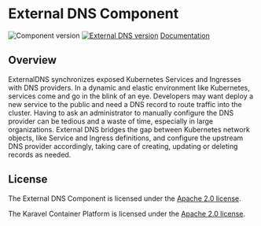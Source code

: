 # External DNS Component

![Component version](https://img.shields.io/badge/dynamic/yaml?color=blue&label=component+version&query=$.entries.external-dns[0].version&url=https%3A%2F%2Frepository.platform.karavel.io%2Funstable%2Findex.yaml&style=for-the-badge)
[![External DNS version](https://img.shields.io/badge/dynamic/yaml?color=blue&label=external-dns+version&query=$.entries.external-dns[0].appVersion&url=https%3A%2F%2Frepository.platform.karavel.io%2Funstable%2Findex.yaml&style=for-the-badge)](https://github.com/kubernetes-sigs/external-dns)
[Documentation](https://platform.karavel.io/components/external-dns)

## Overview

ExternalDNS synchronizes exposed Kubernetes Services and Ingresses with DNS providers. In a dynamic and elastic
environment like Kubernetes, services come and go in the blink of an eye. Developers may want deploy a new service to
the public and need a DNS record to route traffic into the cluster. Having to ask an administrator to manually configure
the DNS provider can be tedious and a waste of time, especially in large organizations. External DNS bridges the gap
between Kubernetes network objects, like Service and Ingress definitions, and configure the upstream DNS provider
accordingly, taking care of creating, updating or deleting records as needed.

## License

The External DNS Component is licensed under the [Apache 2.0 license](LICENSE).

The Karavel Container Platform is licensed under
the [Apache 2.0 license](https://github.com/karavel-io/platform/blob/main/LICENSE).
